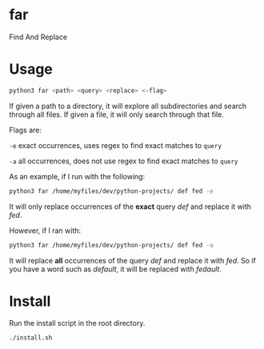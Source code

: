 # far
Find And Replace

# Usage
```bash
python3 far <path> <query> <replace> <-flag>
```

If given a path to a directory, it will explore all subdirectories and search through all files. If given a file, it will only search through that file.

Flags are:

`-e` exact occurrences, uses regex to find exact matches to `query`

`-a` all occurrences, does not use regex to find exact matches to `query`

As an example, if I run with the following:

```bash
python3 far /home/myfiles/dev/python-projects/ def fed -e
```

It will only replace occurrences of the **exact** query _def_ and replace it with _fed_.

However, if I ran with:

```bash
python3 far /home/myfiles/dev/python-projects/ def fed -a
```

It will replace **all** occurrences of the query _def_ and replace it with _fed_. So if you have a word such as _default_, it will be replaced with _fedault_.

# Install
Run the install script in the root directory.

```bash
./install.sh
```
